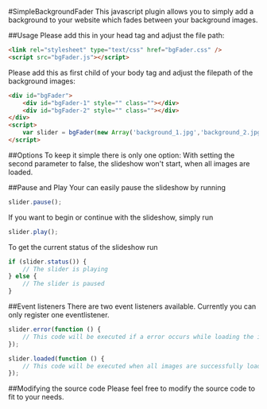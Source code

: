 #SimpleBackgroundFader
This javascript plugin allows you to simply add a background to your website which fades between your background images.


##Usage
Please add this in your head tag and adjust the file path:
```html
<link rel="stylesheet" type="text/css" href="bgFader.css" />
<script src="bgFader.js"></script>
```

Please add this as first child of your body tag and adjust the filepath of the background images:
```html
<div id="bgFader">
	<div id="bgFader-1" style="" class=""></div>
	<div id="bgFader-2" style="" class=""></div>
</div>
<script>
    var slider = bgFader(new Array('background_1.jpg','background_2.jpg','background_3.jpg'));
</script>
```

##Options
To keep it simple there is only one option: With setting the second parameter to false, the slideshow won't start, when all images are loaded.

##Pause and Play
Your can easily pause the slideshow by running
```javascript
slider.pause();
```
If you want to begin or continue with the slideshow, simply run
```javascript
slider.play();
```
To get the current status of the slideshow run
``` javascript
if (slider.status()) {
    // The slider is playing
} else {
    // The slider is paused
}
```

##Event listeners
There are two event listeners available.
Currently you can only register one eventlistener.
```javascript
slider.error(function () {
    // This code will be executed if a error occurs while loading the images.
});

slider.loaded(function () {
    // This code will be executed when all images are successfully loaded.
});
```

##Modifying the source code
Please feel free to modify the source code to fit to your needs.
